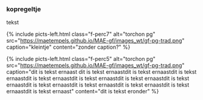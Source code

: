 <body>

### kopregeltje
<p> tekst </p>

{% include picts-left.html 
  class="f-perc7"
  alt="torchon pg" 
  src="https://maetempels.github.io/MAE-gf/images_wt/gf-pg-trad.png" 
  caption="kleintje"
  content="zonder caption?"
%}
    
 

{% include picts-left.html 
  class="f-perc5"
  alt="torchon pg" 
  src="https://maetempels.github.io/MAE-gf/images_wt/gf-pg-trad.png" 
  caption="dit is tekst ernaast dit is tekst ernaastdit is tekst ernaastdit is tekst ernaastdit is tekst ernaastdit is tekst ernaastdit is tekst ernaastdit is tekst ernaastdit is tekst ernaastdit is tekst ernaastdit is tekst ernaastdit is tekst ernaastdit is tekst ernaast"
  content="dit is tekst eronder"
%}

</body>
